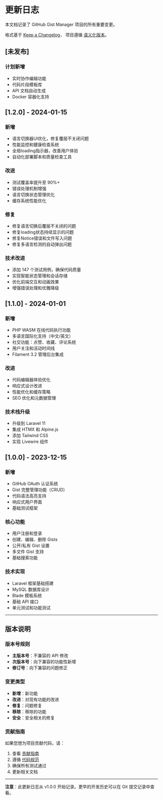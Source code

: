 # 更新日志

本文档记录了 GitHub Gist Manager 项目的所有重要变更。

格式基于 [Keep a Changelog](https://keepachangelog.com/zh-CN/1.0.0/)，
项目遵循 [语义化版本](https://semver.org/lang/zh-CN/)。

## [未发布]

### 计划新增
- 实时协作编辑功能
- 代码片段模板库
- API 文档自动生成
- Docker 容器化支持

## [1.2.0] - 2024-01-15

### 新增
- 语言切换器UI优化，修复覆层不关闭问题
- 性能监控和健康检查系统
- 全局loading指示器，改善用户体验
- 自动化部署脚本和质量检查工具

### 改进
- 测试覆盖率提升至 90%+
- 错误处理机制增强
- 语言切换状态管理优化
- 缓存系统性能优化

### 修复
- 修复语言切换后覆层不关闭的问题
- 修复loading状态持续显示的问题
- 修复Notice错误和文件写入问题
- 修复多语言检测的自动弹出问题

### 技术改进
- 添加 147 个测试用例，确保代码质量
- 实现智能状态管理和会话存储
- 优化前端交互和动画效果
- 增强错误处理和优雅降级

## [1.1.0] - 2024-01-01

### 新增
- PHP WASM 在线代码执行功能
- 多语言国际化支持（中文/英文）
- 社交功能：点赞、收藏、评论系统
- 用户关注和活动时间线
- Filament 3.2 管理后台集成

### 改进
- 代码编辑器体验优化
- 响应式设计改进
- 性能优化和缓存策略
- SEO 优化和元数据管理

### 技术栈升级
- 升级到 Laravel 11
- 集成 HTMX 和 Alpine.js
- 添加 Tailwind CSS
- 实现 Livewire 组件

## [1.0.0] - 2023-12-15

### 新增
- GitHub OAuth 认证系统
- Gist 完整管理功能（CRUD）
- 代码语法高亮支持
- 响应式用户界面
- 基础测试框架

### 核心功能
- 用户注册和登录
- 创建、编辑、删除 Gists
- 公开/私有 Gist 设置
- 多文件 Gist 支持
- 基础搜索功能

### 技术实现
- Laravel 框架基础搭建
- MySQL 数据库设计
- Blade 模板系统
- 基础 API 接口
- 单元测试和功能测试

---

## 版本说明

### 版本号规则
- **主版本号**：不兼容的 API 修改
- **次版本号**：向下兼容的功能性新增
- **修订号**：向下兼容的问题修正

### 变更类型
- **新增**：新功能
- **改进**：对现有功能的改进
- **修复**：问题修复
- **移除**：移除的功能
- **安全**：安全相关的修复

### 贡献指南
如果您想为项目贡献代码，请：
1. 查看 [贡献指南](CONTRIBUTING.md)
2. 遵循 [代码规范](docs/coding-standards.md)
3. 确保所有测试通过
4. 更新相关文档

---

**注意**：此更新日志从 v1.0.0 开始记录。更早的开发历史可以在 Git 提交记录中查看。
